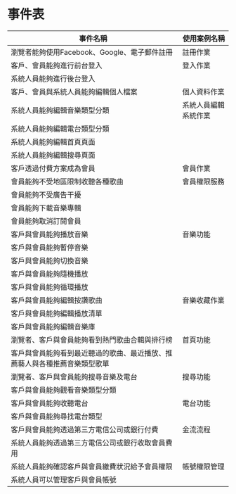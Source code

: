 # 事件表
|事件名稱|使用案例名稱|
|-------|-----------|
|瀏覽者能夠使用Facebook、Google、電子郵件註冊|註冊作業
|客戶、會員能夠進行前台登入|登入作業|
|系統人員能夠進行後台登入
|客戶、會員與系統人員能夠編輯個人檔案|個人資料作業|
|系統人員能夠編輯音樂類型分類|系統人員編輯系統作業
|系統人員能夠編輯電台類型分類
|系統人員能夠編輯首頁頁面
|系統人員能夠編輯搜尋頁面
|客戶透過付費方案成為會員|會員作業
|會員能夠不受地區限制收聽各種歌曲|會員權限服務
|會員能夠不受廣告干擾
|會員能夠下載音樂專輯
|會員能夠取消訂閱會員
|客戶與會員能夠播放音樂|音樂功能
|客戶與會員能夠暫停音樂
|客戶與會員能夠切換音樂
|客戶與會員能夠隨機播放
|客戶與會員能夠循環播放
|客戶與會員能夠編輯按讚歌曲|音樂收藏作業
|客戶與會員能夠編輯播放清單
|客戶與會員能夠編輯音樂庫
|瀏覽者、客戶與會員能夠看到熱門歌曲合輯與排行榜|首頁功能
|客戶與會員能夠看到最近聽過的歌曲、最近播放、推薦藝人與各種推薦音樂類型歌單
|瀏覽者、客戶與會員能夠搜尋音樂及電台|搜尋功能
|客戶與會員能夠觀看音樂類型分類
|客戶與會員能夠收聽電台|電台功能
|客戶與會員能夠尋找電台類型
|客戶與會員能夠透過第三方電信公司或銀行付費|金流流程|
|系統人員能夠透過第三方電信公司或銀行收取會員費用
|系統人員能夠確認客戶與會員繳費狀況給予會員權限|帳號權限管理
|系統人員可以管理客戶與會員帳號